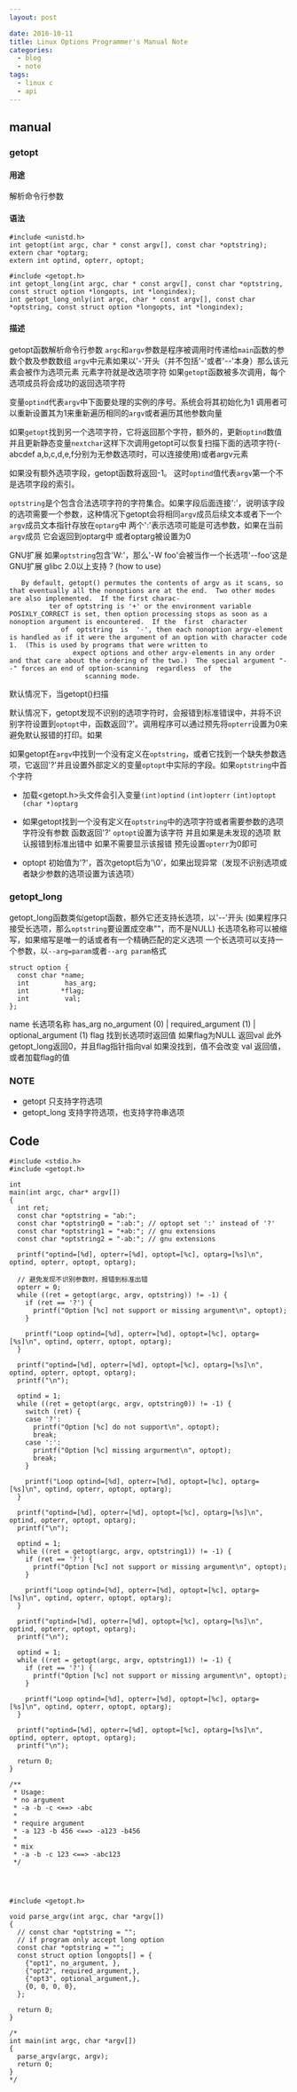 ```yaml
---
layout: post

date: 2016-10-11
title: Linux Options Programmer's Manual Note
categories:
  - blog
  - note
tags:
  - linux c
  - api
---
```


## manual

### getopt

#### 用途

解析命令行参数

#### 语法

```
#include <unistd.h>
int getopt(int argc, char * const argv[], const char *optstring);
extern char *optarg;
extern int optind, opterr, optopt;

#include <getopt.h>
int getopt_long(int argc, char * const argv[], const char *optstring, const struct option *longopts, int *longindex);
int getopt_long_only(int argc, char * const argv[], const char *optstring, const struct option *longopts, int *longindex);
```

#### 描述
getopt函数解析命令行参数 `argc`和`argv`参数是程序被调用时传递给`main`函数的参数个数及参数数组 `argv`中元素如果以'-'开头（并不包括'-'或者'--'本身）那么该元素会被作为选项元素 元素字符就是改选项字符 如果`getopt`函数被多次调用，每个选项成员将会成功的返回选项字符

变量`optind`代表`argv`中下面要处理的实例的序号。系统会将其初始化为1 调用者可以重新设置其为1来重新遍历相同的`argv`或者遍历其他参数向量

如果`getopt`找到另一个选项字符，它将返回那个字符，额外的，更新`optind`数值并且更新静态变量`nextchar`这样下次调用getopt可以恢复扫描下面的选项字符(-abcdef a,b,c,d,e,f分别为无参数选项时，可以连接使用)或者argv元素

如果没有额外选项字段，getopt函数将返回-1。
这时`optind`值代表`argv`第一个不是选项字段的索引。

`optstring`是个包含合法选项字符的字符集合。如果字段后面连接':'，说明该字段的选项需要一个参数，这种情况下getopt会将相同`argv`成员后续文本或者下一个`argv`成员文本指针存放在`optarg`中 两个':'表示选项可能是可选参数，如果在当前`argv`成员 它会返回到optarg中 或者optarg被设置为0

GNU扩展 如果`optstring`包含'W:'，那么'-W foo'会被当作一个长选项'--foo'这是GNU扩展 glibc 2.0以上支持 ? (how to use)

       By default, getopt() permutes the contents of argv as it scans, so that eventually all the nonoptions are at the end.  Two other modes are also implemented.  If the first charac‐
              ter of optstring is '+' or the environment variable POSIXLY_CORRECT is set, then option processing stops as soon as a nonoption argument is encountered.  If the  first  character
	             of  optstring  is  '-', then each nonoption argv-element is handled as if it were the argument of an option with character code 1.  (This is used by programs that were written to
		            expect options and other argv-elements in any order and that care about the ordering of the two.)  The special argument "--" forces an end of option-scanning  regardless  of  the
			           scanning mode.

默认情况下，当getopt()扫描

默认情况下，getopt发现不识别的选项字符时，会报错到标准错误中，并将不识别字符设置到`optopt`中，函数返回'?'。调用程序可以通过预先将`opterr`设置为0来避免默认报错的打印。如果

如果getopt在`argv`中找到一个没有定义在`optstring`，或者它找到一个缺失参数选项，它返回'?'并且设置外部定义的变量`optopt`中实际的字段。如果`optstring`中首个字符

- 加载<getopt.h>头文件会引入变量`(int)optind` `(int)opterr` `(int)optopt` `(char *)optarg`
- 如果getopt找到一个没有定义在`optstring`中的选项字符或者需要参数的选项字符没有参数 函数返回'?' `optopt`设置为该字符 并且如果是未发现的选项 默认报错到标准出错中 如果不需要显示该报错 预先设置`opterr`为0即可

- optopt 初始值为'?'，首次getopt后为'\0'，如果出现异常（发现不识别选项或者缺少参数的选项设置为该选项）



### getopt_long

getopt_long函数类似getopt函数，额外它还支持长选项，以'--'开头
(如果程序只接受长选项，那么`optstring`要设置成空串""，而不是NULL)
长选项名称可以被缩写，如果缩写是唯一的话或者有一个精确匹配的定义选项
一个长选项可以支持一个参数，以`--arg=param`或者`--arg param`格式

```
struct option {
  const char *name;
  int         has_arg;
  int        *flag;
  int         val;
};
```

name 长选项名称
has_arg no_argument (0) | required_argument (1) | optional_argument (1)
flag 找到长选项时返回值 如果flag为NULL 返回val 此外 getopt_long返回0，并且flag指针指向val 如果没找到，值不会改变
val 返回值，或者加载flag的值

### NOTE

- getopt 只支持字符选项
- getopt_long 支持字符选项，也支持字符串选项


## Code

```
#include <stdio.h>
#include <getopt.h>

int
main(int argc, char* argv[])
{
  int ret;
  const char *optstring = "ab:";
  const char *optstring0 = ":ab:"; // optopt set ':' instead of '?'
  const char *optstring1 = "+ab:"; // gnu extensions
  const char *optstring2 = "-ab:"; // gnu extensions

  printf("optind=[%d], opterr=[%d], optopt=[%c], optarg=[%s]\n", optind, opterr, optopt, optarg);

  // 避免发现不识别参数时，报错到标准出错
  opterr = 0;
  while ((ret = getopt(argc, argv, optstring)) != -1) {
    if (ret == '?') {
      printf("Option [%c] not support or missing argument\n", optopt);
    }

    printf("Loop optind=[%d], opterr=[%d], optopt=[%c], optarg=[%s]\n", optind, opterr, optopt, optarg);
  }

  printf("optind=[%d], opterr=[%d], optopt=[%c], optarg=[%s]\n", optind, opterr, optopt, optarg);
  printf("\n");

  optind = 1;
  while ((ret = getopt(argc, argv, optstring0)) != -1) {
    switch (ret) {
    case '?':
      printf("Option [%c] do not support\n", optopt);
      break;
    case ':':
      printf("Option [%c] missing argurment\n", optopt);
      break;
    }

    printf("Loop optind=[%d], opterr=[%d], optopt=[%c], optarg=[%s]\n", optind, opterr, optopt, optarg);
  }

  printf("optind=[%d], opterr=[%d], optopt=[%c], optarg=[%s]\n", optind, opterr, optopt, optarg);
  printf("\n");

  optind = 1;
  while ((ret = getopt(argc, argv, optstring1)) != -1) {
    if (ret == '?') {
      printf("Option [%c] not support or missing argument\n", optopt);
    }

    printf("Loop optind=[%d], opterr=[%d], optopt=[%c], optarg=[%s]\n", optind, opterr, optopt, optarg);
  }

  printf("optind=[%d], opterr=[%d], optopt=[%c], optarg=[%s]\n", optind, opterr, optopt, optarg);
  printf("\n");

  optind = 1;
  while ((ret = getopt(argc, argv, optstring1)) != -1) {
    if (ret == '?') {
      printf("Option [%c] not support or missing argument\n", optopt);
    }

    printf("Loop optind=[%d], opterr=[%d], optopt=[%c], optarg=[%s]\n", optind, opterr, optopt, optarg);
  }

  printf("optind=[%d], opterr=[%d], optopt=[%c], optarg=[%s]\n", optind, opterr, optopt, optarg);
  printf("\n");

  return 0;
}

/**
 * Usage:
 * no argument
 * -a -b -c <==> -abc
 *
 * require argument
 * -a 123 -b 456 <==> -a123 -b456
 *
 * mix
 * -a -b -c 123 <==> -abc123
 */




#include <getopt.h>

void parse_argv(int argc, char *argv[])
{
  // const char *optstring = "";
  // if program only accept long option
  const char *optstring = "";
  const struct option longopts[] = {
    {"opt1", no_argument, },
    {"opt2", required_argument,},
    {"opt3", optional_argument,},
    {0, 0, 0, 0},
  };
  
  return 0;
}

/*
int main(int argc, char *argv[])
{
  parse_argv(argc, argv);
  return 0;
}
*/
```
